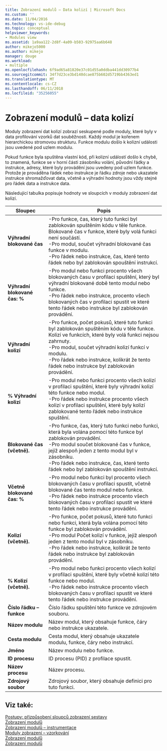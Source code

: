```yaml
---
title: Zobrazení modulů – Data kolizí | Microsoft Docs
ms.custom: ''
ms.date: 11/04/2016
ms.technology: vs-ide-debug
ms.topic: conceptual
helpviewer_keywords:
- Modules view
ms.assetid: 1a9aa122-2d8f-4a09-b503-92975aa6b648
author: mikejo5000
ms.author: mikejo
manager: douge
ms.workload:
- multiple
ms.openlocfilehash: 6f9ad65a81820e37c01d55a0ddba441dd30977b4
ms.sourcegitcommit: 34f7d23ce3bd140dcae875b602d5719bb4363ed1
ms.translationtype: MT
ms.contentlocale: cs-CZ
ms.lasthandoff: 06/11/2018
ms.locfileid: "35256055"
---
```

# <a name="modules-view---contention-data"></a>Zobrazení modulů – data kolizí
Moduly zobrazení dat kolizí zobrazí seskupené podle moduly, které byly v data profilování vzorků dat souběžnosti. Každý modul je kořenem hierarchickou stromovou strukturu. Funkce modulu došlo k kolizní události jsou uvedené pod uzlem modulu.  
  
 Pokud funkce byla spuštěna vlastní kód, při kolizní událostí došlo k chybě, to znamená, funkce se v horní části zásobníku volání, původní řádky a instrukce, adresy, které byly provádění jsou uvedeny pod uzlem funkce. Protože je prováděna řádek nebo instrukce je řádku zdroje nebo ukazatele instrukce shromažďovat data, včetně a výhradní hodnoty jsou vždy stejné pro řádek data a instrukce data.  
  
 Následující tabulka popisuje hodnoty ve sloupcích v moduly zobrazení dat kolizí.  
  
|Sloupec|Popis|  
|------------|-----------------|  
|**Výhradní blokované čas**|-Pro funkce, čas, který tuto funkci byl zablokován spuštěním kódu v těle funkce. Blokované čas v funkce, které byly volá funkci není součástí.<br />-Pro modul, součet výhradní blokované čas funkce v modulu.<br />-Pro řádek nebo instrukce, čas, které tento řádek nebo byl zablokován spouštění instrukcí.|  
|**Výhradní blokované čas: %**|-Pro modul nebo funkci procento všech blokovaných času v profilaci spuštění, který byl výhradní blokované době tento modul nebo funkce.<br />-Pro řádek nebo instrukce, procento všech blokovaných čas v profilaci spustit ve které tento řádek nebo instrukce byl zablokován provádění.|  
|**Výhradní kolizí**|-Pro funkce, počet pokusů, které tuto funkci byl zablokován spuštěním kódu v těle funkce. Kolizí ve funkcích, které byly volá funkci nejsou zahrnuty.<br />-Pro modul, součet výhradní kolizí funkcí v modulu.<br />-Pro řádek nebo instrukce, kolikrát že tento řádek nebo instrukce byl zablokován provádění.|  
|**% Výhradní kolizí**|-Pro modul nebo funkci procento všech kolizí v profilaci spuštění, které byly výhradní kolizí této funkce nebo modul.<br />-Pro řádek nebo instrukce procento všech kolizí v profilaci spuštění, které byly kolizí zablokované tento řádek nebo instrukce spuštění.|  
|**Blokované čas (včetně).**|-Pro funkce, čas, který tuto funkci nebo funkci, která byla volána pomocí této funkce byl zablokován provádění.<br />-Pro modul součet blokované čas v funkce, jejíž alespoň jeden z tento modul byl v zásobníku.<br />-Pro řádek nebo instrukce, čas, které tento řádek nebo byl zablokován spouštění instrukcí.|  
|**Včetně blokované čas: %**|-Pro modul nebo funkci byl procento všech blokovaných času v profilaci spustit, včetně blokované čas tento modul nebo funkce.<br />-Pro řádek nebo instrukce procento všech blokovaných času v profilaci spustit ve které tento řádek nebo instrukce provádění.|  
|**Kolizí (včetně).**|-Pro funkce, počet pokusů, které tuto funkci nebo funkci, která byla volána pomocí této funkce byl zablokován provádění.<br />-Pro modul Počet kolizí v funkce, jejíž alespoň jeden z tento modul byl v zásobníku.<br />-Pro řádek nebo instrukce, kolikrát že tento řádek nebo instrukce byl zablokován provádění.|  
|**% Kolizí (včetně).**|-Pro modul nebo funkci procento všech kolizí v profilaci spuštění, které byly včetně kolizí této funkce nebo modul.<br />-Pro řádek nebo instrukce procento všech blokovaných času v profilaci spustit ve které tento řádek nebo instrukce provádění.|  
|**Číslo řádku – funkce**|Číslo řádku spuštění této funkce ve zdrojovém souboru.|  
|**Název modulu**|Název modul, který obsahuje funkce, čáry nebo instrukce ukazatele.|  
|**Cesta modulu**|Cesta modul, který obsahuje ukazatele modulu, funkce, čáry nebo instrukcí.|  
|**Jméno**|Název modulu nebo funkce.|  
|**ID procesu**|ID procesu (PID) z profilace spustit.|  
|**Název procesu**|Název procesu.|  
|**Zdrojový soubor**|Zdrojový soubor, který obsahuje definici pro tuto funkci.|  
  
## <a name="see-also"></a>Viz také:  
 [Postupy: přizpůsobení sloupců zobrazení sestavy](../profiling/how-to-customize-report-view-columns.md)   
 [Zobrazení modulů](../profiling/modules-view.md)   
 [Zobrazení modulů – instrumentace](../profiling/modules-view-dotnet-memory-instrumentation-data.md)   
 [Moduly zobrazení – vzorkování](../profiling/modules-view-dotnet-memory-sampling-data.md)   
 [Zobrazení modulů](../profiling/modules-view-instrumentation-data.md)   
 [Zobrazení modulů](../profiling/modules-view-sampling-data.md)
